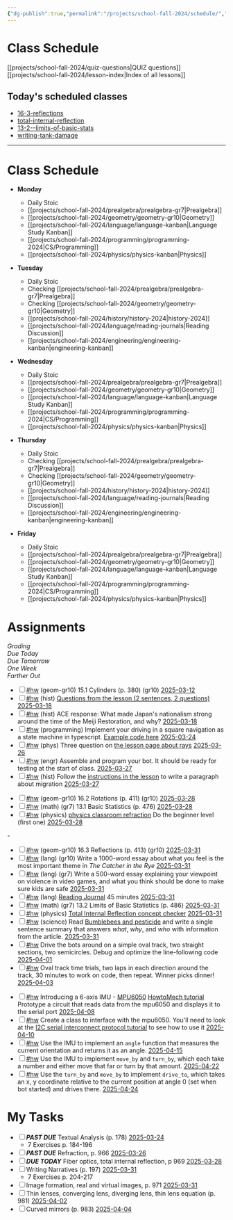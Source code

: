 ```yaml
---
{"dg-publish":true,"permalink":"/projects/school-fall-2024/schedule/","tags":["gardenEntry"]}
---
```



# Class Schedule

[[projects/school-fall-2024/quiz-questions\|QUIZ questions]]
[[projects/school-fall-2024/lesson-index\|Index of all lessons]]

## Today's scheduled classes

<div><ul class="dataview list-view-ul"><li><span><a data-tooltip-position="top" aria-label="projects/school-fall-2024/geometry/lessons/16-3-reflections.md" data-href="projects/school-fall-2024/geometry/lessons/16-3-reflections.md" href="projects/school-fall-2024/geometry/lessons/16-3-reflections.md" class="internal-link" target="_blank" rel="noopener nofollow">16-3-reflections</a></span></li><li><span><a data-tooltip-position="top" aria-label="projects/school-fall-2024/physics/lessons/total-internal-reflection.md" data-href="projects/school-fall-2024/physics/lessons/total-internal-reflection.md" href="projects/school-fall-2024/physics/lessons/total-internal-reflection.md" class="internal-link" target="_blank" rel="noopener nofollow">total-internal-reflection</a></span></li><li><span><a data-tooltip-position="top" aria-label="projects/school-fall-2024/prealgebra/lessons/13-2--limits-of-basic-stats.md" data-href="projects/school-fall-2024/prealgebra/lessons/13-2--limits-of-basic-stats.md" href="projects/school-fall-2024/prealgebra/lessons/13-2--limits-of-basic-stats.md" class="internal-link" target="_blank" rel="noopener nofollow">13-2--limits-of-basic-stats</a></span></li><li><span><a data-tooltip-position="top" aria-label="projects/school-fall-2024/programming/lessons/writing-tank-damage.md" data-href="projects/school-fall-2024/programming/lessons/writing-tank-damage.md" href="projects/school-fall-2024/programming/lessons/writing-tank-damage.md" class="internal-link" target="_blank" rel="noopener nofollow">writing-tank-damage</a></span></li></ul></div>

---

# Class Schedule

- **Monday**
    - Daily Stoic
    - [[projects/school-fall-2024/prealgebra/prealgebra-gr7\|Prealgebra]]
    - [[projects/school-fall-2024/geometry/geometry-gr10\|Geometry]]
    - [[projects/school-fall-2024/language/language-kanban\|Language Study Kanban]]
    - [[projects/school-fall-2024/programming/programming-2024\|CS/Programming]]
    - [[projects/school-fall-2024/physics/physics-kanban\|Physics]]

- **Tuesday**
    - Daily Stoic
    - Checking [[projects/school-fall-2024/prealgebra/prealgebra-gr7\|Prealgebra]] 
    - Checking [[projects/school-fall-2024/geometry/geometry-gr10\|Geometry]]
    - [[projects/school-fall-2024/history/history-2024\|history-2024]]
    - [[projects/school-fall-2024/language/reading-journals\|Reading Discussion]]
    - [[projects/school-fall-2024/engineering/engineering-kanban\|engineering-kanban]]

- **Wednesday**
    - Daily Stoic
    - [[projects/school-fall-2024/prealgebra/prealgebra-gr7\|Prealgebra]]
    - [[projects/school-fall-2024/geometry/geometry-gr10\|Geometry]]
    - [[projects/school-fall-2024/language/language-kanban\|Language Study Kanban]]
    - [[projects/school-fall-2024/programming/programming-2024\|CS/Programming]]
    - [[projects/school-fall-2024/physics/physics-kanban\|Physics]]
    
- **Thursday**
    - Daily Stoic
    - Checking [[projects/school-fall-2024/prealgebra/prealgebra-gr7\|Prealgebra]] 
    - Checking [[projects/school-fall-2024/geometry/geometry-gr10\|Geometry]]
    - [[projects/school-fall-2024/history/history-2024\|history-2024]]
    - [[projects/school-fall-2024/language/reading-journals\|Reading Discussion]]
    - [[projects/school-fall-2024/engineering/engineering-kanban\|engineering-kanban]]

- **Friday**
    - Daily Stoic
    - [[projects/school-fall-2024/prealgebra/prealgebra-gr7\|Prealgebra]]
    - [[projects/school-fall-2024/geometry/geometry-gr10\|Geometry]]
    - [[projects/school-fall-2024/language/language-kanban\|Language Study Kanban]]
    - [[projects/school-fall-2024/programming/programming-2024\|CS/Programming]]
    - [[projects/school-fall-2024/physics/physics-kanban\|Physics]]


# Assignments


<div><span><em>Grading</em></span></div><div><span><em>Due Today</em></span></div><div><span><em>Due Tomorrow</em></span></div><div><span><em>One Week</em></span></div><div><span><em>Farther Out</em></span></div><div><ul class="contains-task-list"><li data-task=" " class="dataview task-list-item"><input type="checkbox" class="dataview task-list-item-checkbox"><span><a href="#hw" class="tag" target="_blank" rel="noopener nofollow">#hw</a> (geom-gr10) 15.1 Cylinders  (p. 380) (gr10) <a data-href="2025-03-12" href="2025-03-12" class="internal-link" target="_blank" rel="noopener nofollow">2025-03-12</a></span></li><li data-task=" " class="dataview task-list-item"><input type="checkbox" class="dataview task-list-item-checkbox"><span><a href="#hw" class="tag" target="_blank" rel="noopener nofollow">#hw</a> (hist) <a data-tooltip-position="top" aria-label="https://school.ginosterous.com/projects/school-fall-2024/history/lessons/6-3-indigenous-responses" rel="noopener nofollow" class="external-link" href="https://school.ginosterous.com/projects/school-fall-2024/history/lessons/6-3-indigenous-responses" target="_blank">Questions from the lesson (2 sentences, 2 questions)</a> <a data-href="2025-03-18" href="2025-03-18" class="internal-link" target="_blank" rel="noopener nofollow">2025-03-18</a></span></li><li data-task=" " class="dataview task-list-item"><input type="checkbox" class="dataview task-list-item-checkbox"><span><a href="#hw" class="tag" target="_blank" rel="noopener nofollow">#hw</a> (hist) ACE response: What made Japan's nationalism strong around the time of the Meiji Restoration, and why? <a data-href="2025-03-18" href="2025-03-18" class="internal-link" target="_blank" rel="noopener nofollow">2025-03-18</a></span></li><li data-task=" " class="dataview task-list-item"><input type="checkbox" class="dataview task-list-item-checkbox"><span><a href="#hw" class="tag" target="_blank" rel="noopener nofollow">#hw</a> (programming) Implement your driving in a square  navigation as a state machine in typescript. <a data-tooltip-position="top" aria-label="https://school.ginosterous.com/projects/school-fall-2024/programming/lessons/typescript-state-machine" rel="noopener nofollow" class="external-link" href="https://school.ginosterous.com/projects/school-fall-2024/programming/lessons/typescript-state-machine" target="_blank">Example code here</a> <a data-href="2025-03-24" href="2025-03-24" class="internal-link" target="_blank" rel="noopener nofollow">2025-03-24</a></span></li><li data-task=" " class="dataview task-list-item"><input type="checkbox" class="dataview task-list-item-checkbox"><span><a href="#hw" class="tag" target="_blank" rel="noopener nofollow">#hw</a> (phys) Three question on <a data-tooltip-position="top" aria-label="https://school.ginosterous.com/projects/school-fall-2024/physics/lessons/optics-1-ray-diagrams" rel="noopener nofollow" class="external-link" href="https://school.ginosterous.com/projects/school-fall-2024/physics/lessons/optics-1-ray-diagrams" target="_blank">the lesson page about rays</a> <a data-href="2025-03-26" href="2025-03-26" class="internal-link" target="_blank" rel="noopener nofollow">2025-03-26</a></span></li><li data-task=" " class="dataview task-list-item"><input type="checkbox" class="dataview task-list-item-checkbox"><span><a href="#hw" class="tag" target="_blank" rel="noopener nofollow">#hw</a> (engr) Assemble and program your bot. It should be ready for testing at the start of class.  <a data-href="2025-03-27" href="2025-03-27" class="internal-link" target="_blank" rel="noopener nofollow">2025-03-27</a></span></li><li data-task=" " class="dataview task-list-item"><input type="checkbox" class="dataview task-list-item-checkbox"><span><a href="#hw" class="tag" target="_blank" rel="noopener nofollow">#hw</a> (hist) Follow the <a data-tooltip-position="top" aria-label="https://school.ginosterous.com/projects/school-fall-2024/history/lessons/6-6-6-7-emigration-and-diaspora" rel="noopener nofollow" class="external-link" href="https://school.ginosterous.com/projects/school-fall-2024/history/lessons/6-6-6-7-emigration-and-diaspora" target="_blank">instructions in the lesson</a> to write a paragraph about migration <a data-href="2025-03-27" href="2025-03-27" class="internal-link" target="_blank" rel="noopener nofollow">2025-03-27</a></span></li></ul></div><div><ul class="contains-task-list"><li data-task=" " class="dataview task-list-item"><input type="checkbox" class="dataview task-list-item-checkbox"><span><a href="#hw" class="tag" target="_blank" rel="noopener nofollow">#hw</a> (geom-gr10) 16.2 Rotations  (p. 411) (gr10) <a data-href="2025-03-28" href="2025-03-28" class="internal-link" target="_blank" rel="noopener nofollow">2025-03-28</a></span></li><li data-task=" " class="dataview task-list-item"><input type="checkbox" class="dataview task-list-item-checkbox"><span><a href="#hw" class="tag" target="_blank" rel="noopener nofollow">#hw</a> (math) (gr7) 13.1 Basic Statistics (p. 476) <a data-href="2025-03-28" href="2025-03-28" class="internal-link" target="_blank" rel="noopener nofollow">2025-03-28</a></span></li><li data-task=" " class="dataview task-list-item"><input type="checkbox" class="dataview task-list-item-checkbox"><span><a href="#hw" class="tag" target="_blank" rel="noopener nofollow">#hw</a> (physics) <a data-tooltip-position="top" aria-label="https://www.physicsclassroom.com/Concept-Builders/Reflection-and-Refraction/Refraction-Law-Enforcement/Concept-Builder" rel="noopener nofollow" class="external-link" href="https://www.physicsclassroom.com/Concept-Builders/Reflection-and-Refraction/Refraction-Law-Enforcement/Concept-Builder" target="_blank">physics classroom refraction</a> Do the beginner level (first one) <a data-href="2025-03-28" href="2025-03-28" class="internal-link" target="_blank" rel="noopener nofollow">2025-03-28</a></span></li></ul></div><div><span>-</span></div><div><ul class="contains-task-list"><li data-task=" " class="dataview task-list-item"><input type="checkbox" class="dataview task-list-item-checkbox"><span><a href="#hw" class="tag" target="_blank" rel="noopener nofollow">#hw</a> (geom-gr10) 16.3 Reflections  (p. 413) (gr10) <a data-href="2025-03-31" href="2025-03-31" class="internal-link" target="_blank" rel="noopener nofollow">2025-03-31</a></span></li><li data-task=" " class="dataview task-list-item"><input type="checkbox" class="dataview task-list-item-checkbox"><span><a href="#hw" class="tag" target="_blank" rel="noopener nofollow">#hw</a> (lang) (gr10) Write a 1000-word essay about what you feel is the most important theme in <em>The Catcher in the Rye</em> <a data-href="2025-03-31" href="2025-03-31" class="internal-link" target="_blank" rel="noopener nofollow">2025-03-31</a></span></li><li data-task=" " class="dataview task-list-item"><input type="checkbox" class="dataview task-list-item-checkbox"><span><a href="#hw" class="tag" target="_blank" rel="noopener nofollow">#hw</a> (lang) (gr7) Write a 500-word essay explaining your viewpoint on violence in video games, and what you think should be done to make sure kids are safe <a data-href="2025-03-31" href="2025-03-31" class="internal-link" target="_blank" rel="noopener nofollow">2025-03-31</a></span></li><li data-task=" " class="dataview task-list-item"><input type="checkbox" class="dataview task-list-item-checkbox"><span><a href="#hw" class="tag" target="_blank" rel="noopener nofollow">#hw</a> (lang) <a data-tooltip-position="top" aria-label="https://school.ginosterous.com/projects/school-fall-2024/language/lessons/keeping-a-reading-journal" rel="noopener nofollow" class="external-link" href="https://school.ginosterous.com/projects/school-fall-2024/language/lessons/keeping-a-reading-journal" target="_blank">Reading Journal</a> 45 minutes <a data-href="2025-03-31" href="2025-03-31" class="internal-link" target="_blank" rel="noopener nofollow">2025-03-31</a></span></li><li data-task=" " class="dataview task-list-item"><input type="checkbox" class="dataview task-list-item-checkbox"><span><a href="#hw" class="tag" target="_blank" rel="noopener nofollow">#hw</a> (math) (gr7) 13.2 Limits of Basic Statistics (p. 486) <a data-href="2025-03-31" href="2025-03-31" class="internal-link" target="_blank" rel="noopener nofollow">2025-03-31</a></span></li><li data-task=" " class="dataview task-list-item"><input type="checkbox" class="dataview task-list-item-checkbox"><span><a href="#hw" class="tag" target="_blank" rel="noopener nofollow">#hw</a> (physics) <a data-tooltip-position="top" aria-label="https://www.physicsclassroom.com/Concept-Checkers/Interactives/Total-Internal-Reflection/Concept-Checker" rel="noopener nofollow" class="external-link" href="https://www.physicsclassroom.com/Concept-Checkers/Interactives/Total-Internal-Reflection/Concept-Checker" target="_blank">Total Internal Reflection concept checker</a> <a data-href="2025-03-31" href="2025-03-31" class="internal-link" target="_blank" rel="noopener nofollow">2025-03-31</a></span></li><li data-task=" " class="dataview task-list-item"><input type="checkbox" class="dataview task-list-item-checkbox"><span><a href="#hw" class="tag" target="_blank" rel="noopener nofollow">#hw</a> (science) Read <a data-tooltip-position="top" aria-label="https://www.snexplores.org/article/pesticides-impact-bumblebee-learning" rel="noopener nofollow" class="external-link" href="https://www.snexplores.org/article/pesticides-impact-bumblebee-learning" target="_blank">Bumblebees and pesticide</a> and write a single sentence summary that answers <em>what</em>, <em>why</em>, and <em>who</em> with information from the article. <a data-href="2025-03-31" href="2025-03-31" class="internal-link" target="_blank" rel="noopener nofollow">2025-03-31</a></span></li><li data-task=" " class="dataview task-list-item"><input type="checkbox" class="dataview task-list-item-checkbox"><span><a href="#hw" class="tag" target="_blank" rel="noopener nofollow">#hw</a> Drive the bots around on a simple oval track, two straight sections, two semicircles. Debug and optimize the line-following code <a data-href="2025-04-01" href="2025-04-01" class="internal-link" target="_blank" rel="noopener nofollow">2025-04-01</a></span></li><li data-task=" " class="dataview task-list-item"><input type="checkbox" class="dataview task-list-item-checkbox"><span><a href="#hw" class="tag" target="_blank" rel="noopener nofollow">#hw</a> Oval track time trials, two laps in each direction around the track, 30 minutes to work on code, then repeat. Winner picks dinner! <a data-href="2025-04-03" href="2025-04-03" class="internal-link" target="_blank" rel="noopener nofollow">2025-04-03</a></span></li></ul></div><div><ul class="contains-task-list"><li data-task=" " class="dataview task-list-item"><input type="checkbox" class="dataview task-list-item-checkbox"><span><a href="#hw" class="tag" target="_blank" rel="noopener nofollow">#hw</a> Introducing a 6-axis IMU - <a data-tooltip-position="top" aria-label="https://components101.com/sensors/mpu6050-module" rel="noopener nofollow" class="external-link" href="https://components101.com/sensors/mpu6050-module" target="_blank">MPU6050</a> <a data-tooltip-position="top" aria-label="https://howtomechatronics.com/tutorials/arduino/arduino-and-mpu6050-accelerometer-and-gyroscope-tutorial/" rel="noopener nofollow" class="external-link" href="https://howtomechatronics.com/tutorials/arduino/arduino-and-mpu6050-accelerometer-and-gyroscope-tutorial/" target="_blank">HowtoMech tutorial</a> Prototype a circuit that reads data from the mpu6050 and displays it to the serial port <a data-href="2025-04-08" href="2025-04-08" class="internal-link" target="_blank" rel="noopener nofollow">2025-04-08</a></span></li><li data-task=" " class="dataview task-list-item"><input type="checkbox" class="dataview task-list-item-checkbox"><span><a href="#hw" class="tag" target="_blank" rel="noopener nofollow">#hw</a> Create a class to interface with the mpu6050. You'll need to look at the <a data-tooltip-position="top" aria-label="https://learn.sparkfun.com/tutorials/i2c/all" rel="noopener nofollow" class="external-link" href="https://learn.sparkfun.com/tutorials/i2c/all" target="_blank">I2C serial interconnect protocol tutorial</a> to see how to use it <a data-href="2025-04-10" href="2025-04-10" class="internal-link" target="_blank" rel="noopener nofollow">2025-04-10</a></span></li><li data-task=" " class="dataview task-list-item"><input type="checkbox" class="dataview task-list-item-checkbox"><span><a href="#hw" class="tag" target="_blank" rel="noopener nofollow">#hw</a> Use the IMU to implement an <code>angle</code> function that measures the current orientation and returns it as an angle. <a data-href="2025-04-15" href="2025-04-15" class="internal-link" target="_blank" rel="noopener nofollow">2025-04-15</a></span></li><li data-task=" " class="dataview task-list-item"><input type="checkbox" class="dataview task-list-item-checkbox"><span><a href="#hw" class="tag" target="_blank" rel="noopener nofollow">#hw</a> Use the IMU to implement <code>move_by</code> and <code>turn_by</code>, which each take a number and either move that far or turn by that amount.  <a data-href="2025-04-22" href="2025-04-22" class="internal-link" target="_blank" rel="noopener nofollow">2025-04-22</a></span></li><li data-task=" " class="dataview task-list-item"><input type="checkbox" class="dataview task-list-item-checkbox"><span><a href="#hw" class="tag" target="_blank" rel="noopener nofollow">#hw</a> Use the <code>turn_by</code> and <code>move_by</code> to implement <code>drive_to</code>, which takes an x, y coordinate relative to the current position at angle 0 (set when bot started) and drives there. <a data-href="2025-04-24" href="2025-04-24" class="internal-link" target="_blank" rel="noopener nofollow">2025-04-24</a></span></li></ul></div>

# My Tasks

<div><ul class="contains-task-list"><li data-task=" " class="dataview task-list-item"><input type="checkbox" class="dataview task-list-item-checkbox"><span><strong><em>PAST DUE</em></strong> Textual Analysis (p. 178) <a data-href="2025-03-24" href="2025-03-24" class="internal-link" target="_blank" rel="noopener nofollow">2025-03-24</a></span><ul class="contains-task-list"><li class="dataview task-list-basic-item"><span>7 Exercises p. 184-196</span></li></ul></li><li data-task=" " class="dataview task-list-item"><input type="checkbox" class="dataview task-list-item-checkbox"><span><strong><em>PAST DUE</em></strong> Refraction, p. 966 <a data-href="2025-03-26" href="2025-03-26" class="internal-link" target="_blank" rel="noopener nofollow">2025-03-26</a></span></li><li data-task=" " class="dataview task-list-item"><input type="checkbox" class="dataview task-list-item-checkbox"><span><strong><em>DUE TODAY</em></strong> Fiber optics, total internal reflection, p 969 <a data-href="2025-03-28" href="2025-03-28" class="internal-link" target="_blank" rel="noopener nofollow">2025-03-28</a></span></li><li data-task=" " class="dataview task-list-item"><input type="checkbox" class="dataview task-list-item-checkbox"><span>Writing Narratives (p. 197) <a data-href="2025-03-31" href="2025-03-31" class="internal-link" target="_blank" rel="noopener nofollow">2025-03-31</a></span><ul class="contains-task-list"><li class="dataview task-list-basic-item"><span>7 Exercises p. 204-217</span></li></ul></li><li data-task=" " class="dataview task-list-item"><input type="checkbox" class="dataview task-list-item-checkbox"><span>Image formation, real and virtual images, p. 971 <a data-href="2025-03-31" href="2025-03-31" class="internal-link" target="_blank" rel="noopener nofollow">2025-03-31</a></span></li><li data-task=" " class="dataview task-list-item"><input type="checkbox" class="dataview task-list-item-checkbox"><span>Thin lenses, converging lens, diverging lens, thin lens equation (p. 981) <a data-href="2025-04-02" href="2025-04-02" class="internal-link" target="_blank" rel="noopener nofollow">2025-04-02</a></span></li><li data-task=" " class="dataview task-list-item"><input type="checkbox" class="dataview task-list-item-checkbox"><span>Curved mirrors (p. 983) <a data-href="2025-04-04" href="2025-04-04" class="internal-link" target="_blank" rel="noopener nofollow">2025-04-04</a></span></li></ul></div>